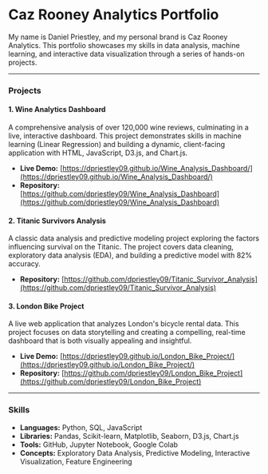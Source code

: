 # Caz Rooney Analytics Portfolio

My name is Daniel Priestley, and my personal brand is Caz Rooney Analytics. This portfolio showcases my skills in data analysis, machine learning, and interactive data visualization through a series of hands-on projects.

---

### Projects

#### 1. Wine Analytics Dashboard

A comprehensive analysis of over 120,000 wine reviews, culminating in a live, interactive dashboard. This project demonstrates skills in machine learning (Linear Regression) and building a dynamic, client-facing application with HTML, JavaScript, D3.js, and Chart.js.

* **Live Demo:** [https://dpriestley09.github.io/Wine_Analysis_Dashboard/](https://dpriestley09.github.io/Wine_Analysis_Dashboard/)
* **Repository:** [https://github.com/dpriestley09/Wine_Analysis_Dashboard](https://github.com/dpriestley09/Wine_Analysis_Dashboard)

#### 2. Titanic Survivors Analysis

A classic data analysis and predictive modeling project exploring the factors influencing survival on the Titanic. The project covers data cleaning, exploratory data analysis (EDA), and building a predictive model with 82% accuracy.

* **Repository:** [https://github.com/dpriestley09/Titanic_Survivor_Analysis](https://github.com/dpriestley09/Titanic_Survivor_Analysis)

#### 3. London Bike Project

A live web application that analyzes London's bicycle rental data. This project focuses on data storytelling and creating a compelling, real-time dashboard that is both visually appealing and insightful.

* **Live Demo:** [https://dpriestley09.github.io/London_Bike_Project/](https://dpriestley09.github.io/London_Bike_Project/)
* **Repository:** [https://github.com/dpriestley09/London_Bike_Project](https://github.com/dpriestley09/London_Bike_Project)

---

### Skills

* **Languages:** Python, SQL, JavaScript
* **Libraries:** Pandas, Scikit-learn, Matplotlib, Seaborn, D3.js, Chart.js
* **Tools:** GitHub, Jupyter Notebook, Google Colab
* **Concepts:** Exploratory Data Analysis, Predictive Modeling, Interactive Visualization, Feature Engineering
